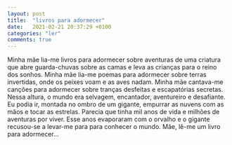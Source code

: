 ```yaml
---
layout: post
title:  "livros para adormecer"
date:   2021-02-21 20:37:29 +0100
categories: "ler"
comments: true
---
```

Minha mãe lia-me livros para adormecer sobre aventuras de uma criatura que abre guarda-chuvas sobre as camas e leva as crianças para o reino dos sonhos. 
Minha mãe lia-me poemas para adormecer sobre terras invertidas, onde os peixes voam e as aves nadam.
Minha mãe cantava-me canções para adormecer sobre tranças desfeitas e escapatórias secretas.
Nessa altura, o mundo era selvagem, encantador, aventureiro e desafiante. Eu podia ir, montada no ombro de um gigante, empurrar as nuvens com as mãos e tocar as estrelas.
Parecia que tinha mil anos de vida e milhões de aventuras por viver. 
Esse anos evaporaram com o orvalho e o gigante recusou-se a levar-me para para conhecer o mundo.
Mãe, lê-me um livro para adormecer...